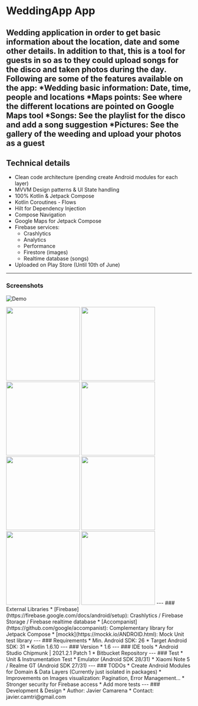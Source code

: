 # WeddingApp App
Wedding application in order to get basic information about the location, date and some other details.
In addition to that, this is a tool for guests in so as to they could upload songs for the disco and taken photos during the day.
Following are some of the features available on the app:
*Wedding basic information: Date, time, people and locations
*Maps points: See where the different locations are pointed on Google Maps tool
*Songs: See the playlist for the disco and add a song suggestion
*Pictures: See the gallery of the weeding and upload your photos as a guest
---
## Technical details 
* Clean code architecture (pending create Android modules for each layer)
* MVVM Design patterns & UI State handling
* 100% Kotlin & Jetpack Compose
* Kotlin Coroutines - Flows  
* Hilt for Dependency Injection
* Compose Navigation  
* Google Maps for Jetpack Compose  
* Firebase services:
  * Crashlytics
  * Analytics
  * Performance
  * Firestore (images)
  * Realtime database (songs)
* Uploaded on Play Store (Until 10th of June)
---
### Screenshots

![Demo](https://bitbucket.org/javi_hetfield/weddingapp/raw/master/screenshots/weddingapp.gif)

<img src="https://bitbucket.org/javi_hetfield/weddingapp/raw/master/screenshots/screenshot_1.png" width="200">
<img src="https://bitbucket.org/javi_hetfield/weddingapp/raw/master/screenshots/screenshot_2.png" width="200">
<img src="https://bitbucket.org/javi_hetfield/weddingapp/raw/master/screenshots/screenshot_3.png" width="200">
<img src="https://bitbucket.org/javi_hetfield/weddingapp/raw/master/screenshots/screenshot_4.png" width="200">
<img src="https://bitbucket.org/javi_hetfield/weddingapp/raw/master/screenshots/screenshot_5.png" width="200">
<img src="https://bitbucket.org/javi_hetfield/weddingapp/raw/master/screenshots/screenshot_6.png" width="200">
<img src="https://bitbucket.org/javi_hetfield/weddingapp/raw/master/screenshots/screenshot_7.png" width="200">
<img src="https://bitbucket.org/javi_hetfield/weddingapp/raw/master/screenshots/screenshot_8.png" width="200">
---
### External Libraries
* [Firebase](https://firebase.google.com/docs/android/setup): Crashlytics / Firebase Storage / Firebase realtime database 
* [Accompanist](https://github.com/google/accompanist): Complementary library for Jetpack Compose
* [mockk](https://mockk.io/ANDROID.html): Mock Unit test library
---
### Requirements
* Min. Android SDK: 26
* Target Android SDK: 31
* Kotlin 1.6.10
---
### Version
* 1.6
---
### IDE tools
* Android Studio Chipmunk | 2021.2.1 Patch 1
* Bitbucket Repository
---
### Test
* Unit & Instrumentation Test
* Emulator (Android SDK 28/31)
* Xiaomi Note 5 / Realme GT (Android SDK 27/31)
---
### TODOs
* Create Android Modules for Domain & Data Layers (Currently just isolated in packages)
* Improvements on Images visualization: Pagination, Error Management...
* Stronger security for Firebase access  
* Add more tests
---
### Development & Design
* Author: Javier Camarena
* Contact: javier.camtri@gmail.com